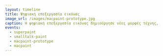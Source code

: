 ```yaml
---
layout: timeline 
title: Ψηφιακή επεξεργασία εικόνας 
image_url: /images/macpaint-prototype.jpg
caption: Η ψηφιακή επεξεργασία εικόνας δημιούργησε νέες μορφές τέχνης, ενώ στην πιο απλή μορφή της διευκολύνει την κατασκευή γραφικών διεπαφών με τις αντίστοιχες εφαρμογές. 
events:
  - superpaint 
  - smalltalk-paint 
  - macpaint-prototype
  - macpaint
---
```


